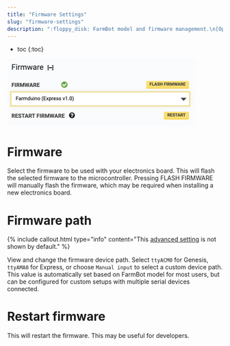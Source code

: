 ```yaml
---
title: "Firmware Settings"
slug: "firmware-settings"
description: ":floppy_disk: FarmBot model and firmware management.\n[Open these settings in the app](https://my.farm.bot/app/designer/settings?highlight=firmware)"
---
```


* toc
{:toc}


![firmware settings](_images/firmware_settings.png)

# Firmware

Select the firmware to be used with your electronics board. This will flash the selected firmware to the microcontroller. Pressing <span class="fb-button fb-yellow">FLASH FIRMWARE</span> will manually flash the firmware, which may be required when installing a new electronics board.

# Firmware path

{%
include callout.html
type="info"
content="This [advanced setting](../settings/parameter-management.md#show-advanced-settings) is not shown by default."
%}

View and change the firmware device path. Select `ttyACM0` for Genesis, `ttyAMA0` for Express, or choose `Manual input` to select a custom device path. This value is automatically set based on FarmBot model for most users, but can be configured for custom setups with multiple serial devices connected.

# Restart firmware

This will restart the firmware. This may be useful for developers.
